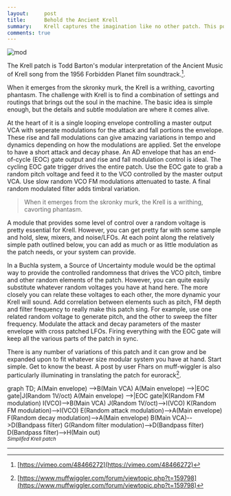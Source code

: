 ```yaml
---
layout:     post
title:      Behold the Ancient Krell
summary:    Krell captures the imagination like no other patch. This post is an attempt to lay it out simply.
comments: true
---
```

<img src="{{ site.baseurl }}/images/mod5.jpg" alt="mod" class="avatar" />

The Krell patch is Todd Barton's modular interpretation of the Ancient Music of Krell song from the 1956 Forbidden Planet film soundtrack.[^1].

When it emerges from the skronky murk, the Krell is a writhing, cavorting phantasm. The challenge with Krell is to find a combination of settings and routings that brings out the soul in the machine. The basic idea is simple enough, but the details and subtle modulation are where it comes alive. 

At the heart of it is a single looping envelope controlling a master output VCA with seperate modulations for the attack and fall portions the envelope. These rise and fall modulations can give amazing variations in tempo and dynamics depending on how the modulations are applied. Set the envelope to have a short attack and decay phase. An AD envelope that has an end-of-cycle (EOC) gate output and rise and fall modulation control is ideal. The cycling EOC gate trigger drives the entire patch. Use the EOC gate to grab a random pitch voltage and feed it to the VCO controlled by the master output VCA. Use slow random VCO FM modulations attenuated to taste. A final random modulated filter adds timbral variation. 

>When it emerges from the skronky murk, the Krell is a writhing, cavorting phantasm.

A module that provides some level of control over a random voltage is pretty essential for Krell. However, you can get pretty far with some sample and hold, slew, mixers, and noise/LFOs. At each point along the relatively simple path outlined below, you can add as much or as little modulation as the patch needs, or your system can provide. 

In a Buchla system, a Source of Uncertainty module would be the optimal way to provide the controlled randomness that drives the VCO pitch, timbre and other random elements of the patch. However, you can quite easily substitute whatever random voltages you have at hand here. The more closely you can relate these voltages to each other, the more dynamic your Krell will sound. Add correlation between elements such as pitch, FM depth and filter frequency to really make this patch sing. For example, use one related random voltage to generate pitch, and the other to sweep the filter frequency. Modulate the attack and decay parameters of the master envelope with cross patched LFOs. Firing everything with the EOC gate will keep all the various parts of the patch in sync.

There is any number of variations of this patch and it can grow and be expanded upon to fit whatever size modular system you have at hand. Start simple. Get to know the beast.  A post by user Fhars on muff-wiggler is also particularly illuminating in translating the patch for eurorack[^2].


[//]: <> (https://knsv.github.io/mermaid/#styling-and-classes)
<div class="mermaid">
graph TD;
A(Main envelope) -->B(Main VCA)
A(Main envelope) -->|EOC gate|J(Random 1V/oct)
A(Main envelope) -->|EOC gate|K(Random FM modulation)
I(VCO)-->B(Main VCA)
J(Random 1V/oct)-->I(VCO)
K(Random FM modulation)-->I(VCO)
E(Random attack modulation)-->A(Main envelope)
F(Random decay modulation)-->A(Main envelope)
B(Main VCA)-->D(Bandpass filter)
G(Random filter modulation)-->D(Bandpass filter)
D(Bandpass filter)-->H(Main out)
</div>
<sup><i>Simplifed Krell patch</i></sup>


---
[^1]: [https://vimeo.com/48466272](https://vimeo.com/48466272)
[^2]:[https://www.muffwiggler.com/forum/viewtopic.php?t=159798](https://www.muffwiggler.com/forum/viewtopic.php?t=159798)